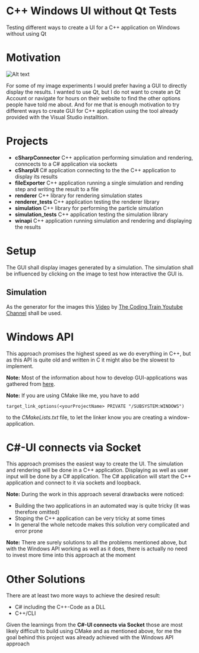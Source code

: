 # C++ Windows UI without Qt Tests
Testing different ways to create a UI for a C++ application on Windows without using Qt

# Motivation
![Alt text](https://i.imgflip.com/2v1rjh.png "a title")

For some of my image experiments I would prefer having a GUI to directly display the results. I wanted to use Qt, but I do not want to create an Qt Account or navigate for hours on their website to find the other options people have told me about. And for me that is enough motivation to try different ways to create GUI for C++ application using the tool already provided with the Visual Studio installtion.

# Projects
- __cSharpConnector__ C++ application performing simulation and rendering, conncects to a C# application via sockets
- __cSharpUI__ C# application connecting to the the C++ application to display its results
- __fileExporter__ C++ application running a single simulation and rending step and writing the result to a file
- __renderer__ C++ library for rendering simulation states
- __renderer_tests__ C++ application testing the renderer library
- __simulation__ C++ library for performing the particle simulation
- __simulation_tests__ C++ application testing the simulation library
- __winapi__ C++ application running simulation and rendering and displaying the results

# Setup
The GUI shall display images generated by a simulation. The simulation shall be influenced by clicking on the image to test how interactive the GUI is.

Simulation
----------
As the generator for the images this [Video](https://www.youtube.com/watch?v=BjoM9oKOAKY) by [The Coding Train Youtube Channel](https://www.youtube.com/c/TheCodingTrain) shall be used.

# Windows API
This approach promises the highest speed as we do everything in C++, but as this API is quite old and written in C it might also be the slowest to implement.

__Note:__ Most of the information about how to develop GUI-applications was gathered from [here](https://docs.microsoft.com/en-us/windows/win32/learnwin32/learn-to-program-for-windows).

__Note:__ If you are using CMake like me, you have to add

`target_link_options(<yourProjectName> PRIVATE "/SUBSYSTEM:WINDOWS")`

to the *CMakeLists.txt* file, to let the linker know you are creating a window-application.

# C#-UI connects via Socket
This approach promises the easiest way to create the UI. The simulation and rendering will be done in a C++ application. Displaying as well as user input will be done by a C# application.
The C# application will start the C++ application and connect to it via sockets and loopback.

__Note:__ During the work in this approach several drawbacks were noticed:
- Building the two applications in an automated way is quite tricky (it was therefore omitted)
- Stoping the C++ application can be very tricky at some times
- In general the whole netcode makes this solution very complicated and error prone

__Note:__ There are surely solutions to all the problems mentioned above, but with the Windows API working as well as it does, there is actually no need to invest more time into this approach at the moment

# Other Solutions
There are at least two more ways to achieve the desired result:
- C# including the C++-Code as a DLL
- C++/CLI

Given the learnings from the __C#-UI connects via Socket__ those are most likely difficult to build using CMake and as mentioned above, for me the goal behind this project was already achieved with the Windows API approach
